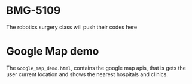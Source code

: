 # BMG-5109
The robotics surgery class will push their codes here

# Google Map demo

The ```Google_map_demo.html```, contains the google map apis, that is gets the user current location and shows the nearest hospitals and clinics.
